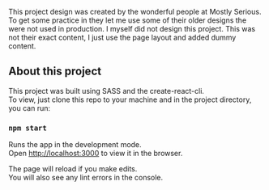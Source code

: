 This project design was created by the wonderful people at Mostly Serious.
To get some practice in they let me use some of their older designs the were
not used in production. I myself did not design this project. This was not their 
exact content, I just use the page layout and added dummy content.

## About this project

This project was built using SASS and the create-react-cli.<br>
To view, just clone this repo to your machine and in the project directory, you can run:

### `npm start`

Runs the app in the development mode.<br>
Open [http://localhost:3000](http://localhost:3000) to view it in the browser.

The page will reload if you make edits.<br>
You will also see any lint errors in the console.

